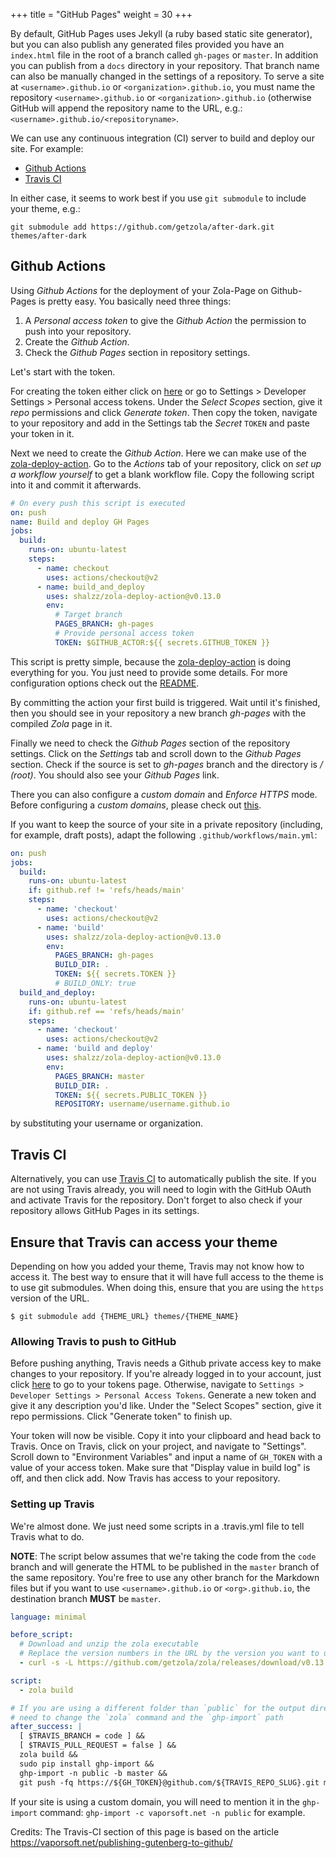 +++
title = "GitHub Pages"
weight = 30
+++

By default, GitHub Pages uses Jekyll (a ruby based static site generator),
but you can also publish any generated files provided you have an `index.html` file in the root of a branch called
`gh-pages` or `master`. In addition you can publish from a `docs` directory in your repository. That branch name can
also be manually changed in the settings of a repository. To serve a site at `<username>.github.io` or
`<organization>.github.io`, you must name the repository `<username>.github.io` or
`<organization>.github.io` (otherwise GitHub will append the repository name to the URL, e.g.:
`<username>.github.io/<repositoryname>`.

We can use any continuous integration (CI) server to build and deploy our site. For example:

 * [Github Actions](#github-actions)
 * [Travis CI](#travis-ci)

In either case, it seems to work best if you use `git submodule` to include your theme, e.g.:

```shell
git submodule add https://github.com/getzola/after-dark.git themes/after-dark
```

## Github Actions

Using *Github Actions* for the deployment of your Zola-Page on Github-Pages is pretty easy. You basically need three things:

1. A *Personal access token* to give the *Github Action* the permission to push into your repository.
2. Create the *Github Action*.
3. Check the *Github Pages* section in repository settings.

Let's start with the token.

For creating the token either click on [here](https://github.com/settings/tokens) or go to Settings > Developer Settings > Personal access tokens. Under the *Select Scopes* section, give it *repo* permissions and click *Generate token*. Then copy the token, navigate to your repository and add in the Settings tab the *Secret* `TOKEN` and paste your token in it.

Next we need to create the *Github Action*. Here we can make use of the [zola-deploy-action](https://github.com/shalzz/zola-deploy-action). Go to the *Actions* tab of your repository, click on *set up a workflow yourself* to get a blank workflow file. Copy the following script into it and commit it afterwards.

```yaml
# On every push this script is executed
on: push
name: Build and deploy GH Pages
jobs:
  build:
    runs-on: ubuntu-latest
    steps:
      - name: checkout
        uses: actions/checkout@v2
      - name: build_and_deploy
        uses: shalzz/zola-deploy-action@v0.13.0
        env:
          # Target branch
          PAGES_BRANCH: gh-pages
          # Provide personal access token
          TOKEN: $GITHUB_ACTOR:${{ secrets.GITHUB_TOKEN }}
```

This script is pretty simple, because the [zola-deploy-action](https://github.com/shalzz/zola-deploy-action) is doing everything for you. You just need to provide some details. For more configuration options check out the [README](https://github.com/shalzz/zola-deploy-action/blob/master/README.md).

By committing the action your first build is triggered. Wait until it's finished, then you should see in your repository a new branch *gh-pages* with the compiled *Zola* page in it.

Finally we need to check the *Github Pages* section of the repository settings. Click on the *Settings* tab and scroll down to the *Github Pages* section. Check if the source is set to *gh-pages* branch and the directory is */ (root)*. You should also see your *Github Pages* link.

There you can also configure a *custom domain* and *Enforce HTTPS* mode. Before configuring a *custom domains*, please check out [this](https://github.com/shalzz/zola-deploy-action/blob/master/README.md#custom-domain).

If you want to keep the source of your site in a private repository (including, for example, draft
posts), adapt the following `.github/workflows/main.yml`:

```yaml
on: push
jobs:
  build:
    runs-on: ubuntu-latest
    if: github.ref != 'refs/heads/main'
    steps:
      - name: 'checkout'
        uses: actions/checkout@v2
      - name: 'build'
        uses: shalzz/zola-deploy-action@v0.13.0
        env:
          PAGES_BRANCH: gh-pages
          BUILD_DIR: .
          TOKEN: ${{ secrets.TOKEN }}
          # BUILD_ONLY: true
  build_and_deploy:
    runs-on: ubuntu-latest
    if: github.ref == 'refs/heads/main'
    steps:
      - name: 'checkout'
        uses: actions/checkout@v2
      - name: 'build and deploy'
        uses: shalzz/zola-deploy-action@v0.13.0
        env:
          PAGES_BRANCH: master
          BUILD_DIR: .
          TOKEN: ${{ secrets.PUBLIC_TOKEN }}
          REPOSITORY: username/username.github.io
```
by substituting your username or organization.

## Travis CI

Alternatively, you can use [Travis CI](https://www.travis-ci.com/) to automatically publish the site. If you are not using Travis
already, you will need to login with the GitHub OAuth and activate Travis for the repository.
Don't forget to also check if your repository allows GitHub Pages in its settings.

## Ensure that Travis can access your theme

Depending on how you added your theme, Travis may not know how to access
it. The best way to ensure that it will have full access to the theme is to use git
submodules. When doing this, ensure that you are using the `https` version of the URL.

```shell
$ git submodule add {THEME_URL} themes/{THEME_NAME}
```

### Allowing Travis to push to GitHub

Before pushing anything, Travis needs a Github private access key to make changes to your repository.
If you're already logged in to your account, just click [here](https://github.com/settings/tokens) to go to
your tokens page.
Otherwise, navigate to `Settings > Developer Settings > Personal Access Tokens`.
Generate a new token and give it any description you'd like.
Under the "Select Scopes" section, give it repo permissions. Click "Generate token" to finish up.

Your token will now be visible.
Copy it into your clipboard and head back to Travis.
Once on Travis, click on your project, and navigate to "Settings". Scroll down to "Environment Variables" and input a name of `GH_TOKEN` with a value of your access token.
Make sure that "Display value in build log" is off, and then click add. Now Travis has access to your repository.

### Setting up Travis

We're almost done. We just need some scripts in a .travis.yml file to tell Travis what to do.

**NOTE**: The script below assumes that we're taking the code from the `code` branch and will generate the HTML to be published in the `master` branch of the same repository. You're free to use any other branch for the Markdown files but if you want to use `<username>.github.io` or `<org>.github.io`, the destination branch **MUST** be `master`.

```yaml
language: minimal

before_script:
  # Download and unzip the zola executable
  # Replace the version numbers in the URL by the version you want to use
  - curl -s -L https://github.com/getzola/zola/releases/download/v0.13.0/zola-v0.13.0-x86_64-unknown-linux-gnu.tar.gz | sudo tar xvzf - -C /usr/local/bin

script:
  - zola build

# If you are using a different folder than `public` for the output directory, you will
# need to change the `zola` command and the `ghp-import` path
after_success: |
  [ $TRAVIS_BRANCH = code ] &&
  [ $TRAVIS_PULL_REQUEST = false ] &&
  zola build &&
  sudo pip install ghp-import &&
  ghp-import -n public -b master &&
  git push -fq https://${GH_TOKEN}@github.com/${TRAVIS_REPO_SLUG}.git master
```

If your site is using a custom domain, you will need to mention it in the `ghp-import` command:
`ghp-import -c vaporsoft.net -n public` for example.

Credits: The Travis-CI section of this page is based on the article https://vaporsoft.net/publishing-gutenberg-to-github/

